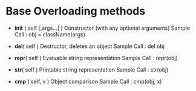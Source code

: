 # Base Overloading methods

* __init__ ( self [,args...] )
  Constructor (with any optional arguments)
  Sample Call : obj = className(args)

* __del__( self )
  Destructor, deletes an object
  Sample Call : del obj

* __repr__( self )
  Evaluable string representation
  Sample Call : repr(obj)

* __str__( self )
  Printable string representation
  Sample Call : str(obj)

* __cmp__ ( self, x )
  Object comparison
  Sample Call : cmp(obj, x)
